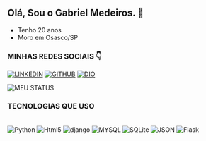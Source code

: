 ## Olá, Sou o Gabriel Medeiros. 👋
* Tenho 20 anos
* Moro em Osasco/SP
### MINHAS REDES SOCIAIS 👇
[![LINKEDIN](https://img.shields.io/badge/LinkedIn-0077B5?style=for-the-badge&logo=linkedin&logoColor=white)](https://www.linkedin.com/in/gabriel-medeiros-096546238/)
[![GITHUB](https://img.shields.io/badge/GitHub-100000?style=for-the-badge&logo=github&logoColor=white)](https://github.com/medeiroos)
[![DIO](https://img.shields.io/badge/website-000000?style=for-the-badge&logo=About.me&logoColor=white)](https://web.dio.me/users/gsmedeiros07)

![MEU STATUS](https://github-readme-stats.vercel.app/api?username=medeiroos&show_icons=true&theme=dark)

### TECNOLOGIAS QUE USO
<div style="display: inline_block"><br/>
<img align = "center" alt= "Python" src= "https://img.shields.io/badge/Python-3776AB?style=for-the-badge&logo=python&logoColor=white" />
<img align = "center" alt= "Html5" src= "https://img.shields.io/badge/HTML5-E34F26?style=for-the-badge&logo=html5&logoColor=white" />
<img align = "center" alt= "django" src= "https://img.shields.io/badge/Django-092E20?style=for-the-badge&logo=django&logoColor=white" />
<img align = "center" alt= "MYSQL" src= "https://img.shields.io/badge/MySQL-00000F?style=for-the-badge&logo=mysql&logoColor=white" />
<img align = "center" alt= "SQLite" src= "https://img.shields.io/badge/SQLite-07405E?style=for-the-badge&logo=sqlite&logoColor=white" />
<img align = "center" alt= "JSON" src= "https://img.shields.io/badge/json%20web%20tokens-323330?style=for-the-badge&logo=json-web-tokens&logoColor=pink" />
<img align = "center" alt= "Flask" src= "https://img.shields.io/badge/Flask-000000?style=for-the-badge&logo=flask&logoColor=white" />
